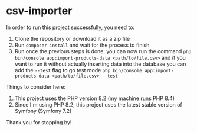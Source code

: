# csv-importer

In order to run this project successfully, you need to:

1. Clone the repository or download it as a zip file
2. Run ``composer install`` and wait for the process to finish
3. Run once the previous steps is done, you can now run the command
  ``php bin/console app:import-products-data <path/to/file.csv>`` 
  and if you want to run it without actually inserting data into the database you can add the ``--test`` flag to go test mode
  ``php bin/console app:import-products-data <path/to/file.csv> --test`` 

Things to consider here:

1. This project uses the PHP version 8.2 (my machine runs PHP 8.4)
2. Since I'm using PHP 8.2, this project uses the latest stable version of Symfony (Symfony 7.2)

Thank you for stopping by!
